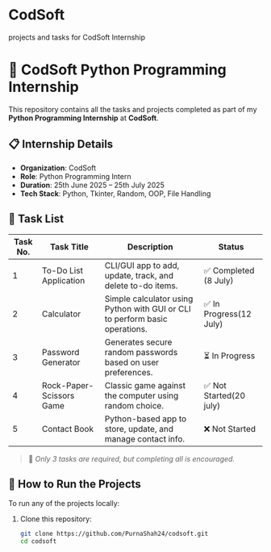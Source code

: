 # CodSoft
projects and tasks for CodSoft Internship

# 🐍 CodSoft Python Programming Internship

This repository contains all the tasks and projects completed as part of my **Python Programming Internship** at **CodSoft**.

## 📋 Internship Details

- **Organization**: CodSoft
- **Role**: Python Programming Intern
- **Duration**: 25th June 2025 – 25th July 2025
- **Tech Stack**: Python, Tkinter, Random, OOP, File Handling

## 📁 Task List

| Task No. | Task Title              | Description                                                                 | Status       |
|----------|-------------------------|-----------------------------------------------------------------------------|--------------|
| 1        | To-Do List Application  | CLI/GUI app to add, update, track, and delete to-do items.                 | ✅ Completed (8 July) |
| 2        | Calculator              | Simple calculator using Python with GUI or CLI to perform basic operations.| ✅ In Progress(12 July) |
| 3        | Password Generator      | Generates secure random passwords based on user preferences.               | ⏳ In Progress |
| 4        | Rock-Paper-Scissors Game| Classic game against the computer using random choice.                     | ✅ Not Started(20 july) |
| 5        | Contact Book            | Python-based app to store, update, and manage contact info.                | ❌ Not Started |

> 📌 *Only 3 tasks are required, but completing all is encouraged.*

## 🚀 How to Run the Projects

To run any of the projects locally:

1. Clone this repository:
   ```bash
   git clone https://github.com/PurnaShah24/codsoft.git
   cd codsoft

